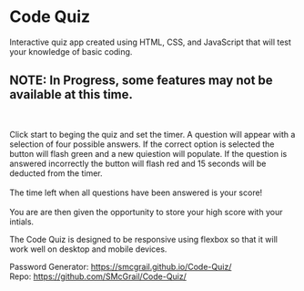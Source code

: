 <h1>Code Quiz</h1>
Interactive quiz app created using HTML, CSS, and JavaScript that will test your knowledge of basic coding.<br>

<h2>NOTE: In Progress, some features may not be available at this time.</h2><br>

Click start to beging the quiz and set the timer. A question will appear with a selection of four possible answers. If the correct option is selected the button will flash green and a new quiestion will populate. If the question is answered incorrectly the button will flash red and 15 seconds will be deducted from the timer.<br><br>
The time left when all questions have been answered is your score!<br><br>
You are are then given the opportunity to store your high score with your intials.

The Code Quiz is designed to be responsive using flexbox so that it will work well on desktop and mobile devices. 

Password Generator: https://smcgrail.github.io/Code-Quiz/<br>
Repo: https://github.com/SMcGrail/Code-Quiz/
<br><br>

<add images here>
